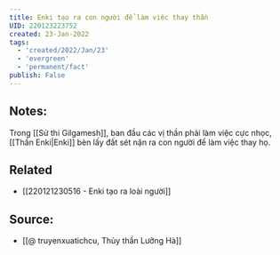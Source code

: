```yaml
---
title: Enki tạo ra con người để làm việc thay thần
UID: 220123223752
created: 23-Jan-2022
tags:
  - 'created/2022/Jan/23'
  - 'evergreen'
  - 'permanent/fact'
publish: False
---
```

## Notes:
Trong [[Sử thi Gilgamesh]], ban đầu các vị thần phải làm việc cực nhọc, [[Thần Enki|Enki]] bèn lấy đất sét nặn ra con người để làm việc thay họ.

## Related
- [[220121230516 - Enki tạo ra loài người]]
## Source:
- [[@ truyenxuatichcu, Thủy thần Lưỡng Hà]]


